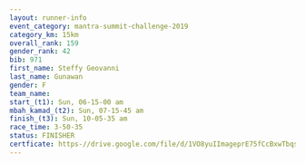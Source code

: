 ```yaml
---
layout: runner-info 
event_category: mantra-summit-challenge-2019 
category_km: 15km 
overall_rank: 159
gender_rank: 42
bib: 971
first_name: Steffy Geovanni
last_name: Gunawan
gender: F
team_name: 
start_(t1): Sun, 06-15-00 am
mbah_kamad_(t2): Sun, 07-15-45 am
finish_(t3): Sun, 10-05-35 am
race_time: 3-50-35
status: FINISHER
certficate: https-//drive.google.com/file/d/1VO8yuIImageprE75fCcBxwTbqsEmy99-/view?usp=sharing
---
```


